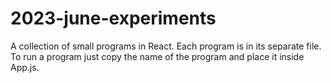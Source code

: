 # 2023-june-experiments
A collection of small programs in React. Each program is in its separate file. To run a program just copy the name of the program and place it inside App.js.
